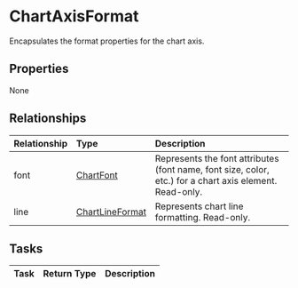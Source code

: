 # ChartAxisFormat

Encapsulates the format properties for the chart axis.

## Properties
None

## Relationships
| Relationship | Type	|Description|
|:---------------|:--------|:----------|
|font|[ChartFont](chartfont.md)|Represents the font attributes (font name, font size, color, etc.) for a chart axis element. Read-only.|
|line|[ChartLineFormat](chartlineformat.md)|Represents chart line formatting. Read-only.|

## Tasks

| Task		   | Return Type	|Description|
|:---------------|:--------|:----------|
